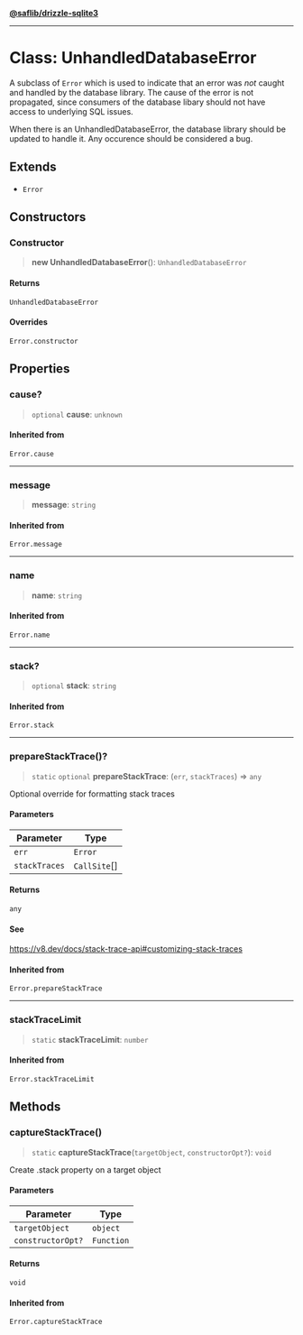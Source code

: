 [**@saflib/drizzle-sqlite3**](../index.md)

***

# Class: UnhandledDatabaseError

A subclass of `Error` which is used to indicate that an error was *not* caught
and handled by the database library. The cause of the error is not propagated,
since consumers of the database libary should not have access to underlying
SQL issues.

When there is an UnhandledDatabaseError, the database library should be updated
to handle it. Any occurence should be considered a bug.

## Extends

- `Error`

## Constructors

### Constructor

> **new UnhandledDatabaseError**(): `UnhandledDatabaseError`

#### Returns

`UnhandledDatabaseError`

#### Overrides

`Error.constructor`

## Properties

### cause?

> `optional` **cause**: `unknown`

#### Inherited from

`Error.cause`

***

### message

> **message**: `string`

#### Inherited from

`Error.message`

***

### name

> **name**: `string`

#### Inherited from

`Error.name`

***

### stack?

> `optional` **stack**: `string`

#### Inherited from

`Error.stack`

***

### prepareStackTrace()?

> `static` `optional` **prepareStackTrace**: (`err`, `stackTraces`) => `any`

Optional override for formatting stack traces

#### Parameters

| Parameter | Type |
| ------ | ------ |
| `err` | `Error` |
| `stackTraces` | `CallSite`[] |

#### Returns

`any`

#### See

https://v8.dev/docs/stack-trace-api#customizing-stack-traces

#### Inherited from

`Error.prepareStackTrace`

***

### stackTraceLimit

> `static` **stackTraceLimit**: `number`

#### Inherited from

`Error.stackTraceLimit`

## Methods

### captureStackTrace()

> `static` **captureStackTrace**(`targetObject`, `constructorOpt?`): `void`

Create .stack property on a target object

#### Parameters

| Parameter | Type |
| ------ | ------ |
| `targetObject` | `object` |
| `constructorOpt?` | `Function` |

#### Returns

`void`

#### Inherited from

`Error.captureStackTrace`
